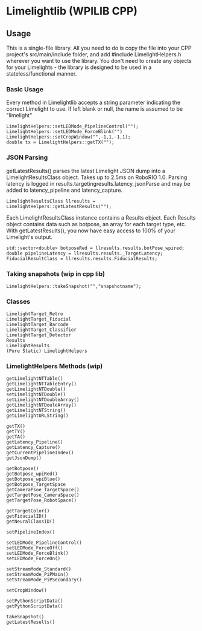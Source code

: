 # Limelightlib (WPILIB CPP)

## Usage

This is a single-file library. All you need to do is copy the file into your CPP project's src/main/include folder, and add #include LimelightHelpers.h wherever you want to use the library. You don't need to create any objects for your Limelights - the library is designed to be used in a stateless/functional manner.

### Basic Usage
Every method in Limelightlib accepts a string parameter indicating the correct Limelight to use. If left blank or null, the name is assumed to be "limelight"
```
LimelightHelpers::setLEDMode_PipelineControl("");
LimelightHelpers::setLEDMode_ForceBlink("")
LimelightHelpers::setCropWindow("",-1,1,-1,1);
double tx = LimelightHelpers::getTX("");
```

### JSON Parsing
getLatestResults() parses the latest Limelight JSON dump into a LimelightResultsClass object.
Takes up to 2.5ms on RoboRIO 1.0. Parsing latency is logged in results.targetingresults.latency_jsonParse and may be added to latency_pipeline and latency_capture.

```
LimelightResultsClass llresults = LimelightHelpers::getLatestResults("");
```
Each LimelightResultsClass instance contains a Results object. Each Results object contains data such as botpose, an array for each target type, etc. With getLatestResults(), you now have easy access to 100% of your Limelight's output.

```
std::vector<double> botposeRed = llresults.results.botPose_wpired;
double pipelineLatency = llresults.results._TargetLatency;
FiducialResultClass = llresults.results.FiducialResults;
```

### Taking snapshots (wip in cpp lib)
```
LimelightHelpers::takeSnapshot("","snapshotname");
```

### Classes
```
LimelightTarget_Retro
LimelightTarget_Fiducial
LimelightTarget_Barcode
LimelightTarget_Classifier
LimelightTarget_Detector
Results
LimelightResults
(Pure Static) LimelightHelpers
```

### LimelightHelpers Methods (wip)
```
getLimelightNTTable()
getLimelightNTTableEntry()
getLimelightNTDouble()
setLimelightNTDouble()
setLimelightNTDoubleArray()
getLimelightNTDouleArray()
getLimelightNTString()
getLimelightURLString()

getTX()
getTY()
getTA()
getLatency_Pipeline()
getLatency_Capture()
getCurrentPipelineIndex()
getJsonDump()

getBotpose()
getBotpose_wpiRed()
getBotpose_wpiBlue()
getBotpose_TargetSpace
getCameraPsoe_TargetSpace()
getTargetPose_CameraSpace()
getTargetPose_RobotSpace()

getTargetColor()
getFiducialID()
getNeuralClassID()

setPipelineIndex()

setLEDMode_PipelineControl()
setLEDMode_ForceOff()
setLEDMode_ForceBlink()
setLEDMode_ForceOn()

setStreamMode_Standard()
setStreamMode_PiPMain()
setStreamMode_PiPSecondary()

setCropWindow()

setPythonScriptData()
getPythonScriptData()

takeSnapshot()
getLatestResults()
```